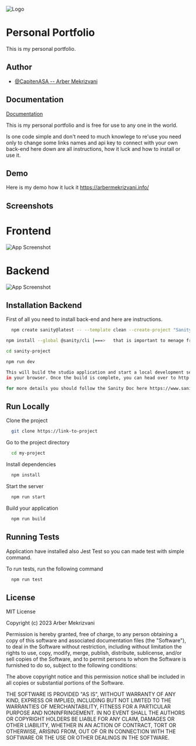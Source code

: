 
![Logo](https://i.imgur.com/RGwVgN6.png)


# Personal Portfolio

This is my personal portfolio.


## Author

- [@CapitenASA -- Arber Mekrizvani](https://github.com/CapitenASA)


## Documentation

[Documentation](https://github.com/CapitenASA/personal-portfolio-arber)

This is my personal portfolio and is free for use to any one in the world.

Is one code simple and don't need to much knowlege to re'use you need only to change some links names and api key to connect with your own back-end here down are all instructions, how it luck and how to install or use it.


## Demo

Here is my demo how it luck it
https://arbermekrizvani.info/
## Screenshots
Frontend
===============================================================
![App Screenshot](https://i.imgur.com/bYQiZzS.png)








Backend
===============================================================

![App Screenshot](https://i.imgur.com/Sl7g0V2.png)
## Installation Backend

First of all you need to install back-end and here are instructions.

```bash
  npm create sanity@latest -- --template clean --create-project "Sanity Project" --dataset production

npm install --global @sanity/cli |===>   that is important to menage from our terminal almost eveything 

cd sanity-project

npm run dev

This will build the studio application and start a local development server so you can run the app 
in your browser. Once the build is complete, you can head over to http://localhost:3333.

for more details you should follow the Sanity Doc here https://www.sanity.io/docs/create-a-sanity-project
```
## Run Locally

Clone the project

```bash
  git clone https://link-to-project
```

Go to the project directory

```bash
  cd my-project
```

Install dependencies

```bash
  npm install
```

Start the server

```bash
  npm run start
```

Build your application

```bash
  npm run build
```


## Running Tests
Application have installed also Jest Test so you can made test with simple command.

To run tests, run the following command


```bash
  npm run test
```


## License

MIT License

Copyright (c) 2023 Arber Mekrizvani

Permission is hereby granted, free of charge, to any person obtaining a copy
of this software and associated documentation files (the "Software"), to deal
in the Software without restriction, including without limitation the rights
to use, copy, modify, merge, publish, distribute, sublicense, and/or sell
copies of the Software, and to permit persons to whom the Software is
furnished to do so, subject to the following conditions:

The above copyright notice and this permission notice shall be included in all
copies or substantial portions of the Software.

THE SOFTWARE IS PROVIDED "AS IS", WITHOUT WARRANTY OF ANY KIND, EXPRESS OR
IMPLIED, INCLUDING BUT NOT LIMITED TO THE WARRANTIES OF MERCHANTABILITY,
FITNESS FOR A PARTICULAR PURPOSE AND NONINFRINGEMENT. IN NO EVENT SHALL THE
AUTHORS OR COPYRIGHT HOLDERS BE LIABLE FOR ANY CLAIM, DAMAGES OR OTHER
LIABILITY, WHETHER IN AN ACTION OF CONTRACT, TORT OR OTHERWISE, ARISING FROM,
OUT OF OR IN CONNECTION WITH THE SOFTWARE OR THE USE OR OTHER DEALINGS IN THE
SOFTWARE.
